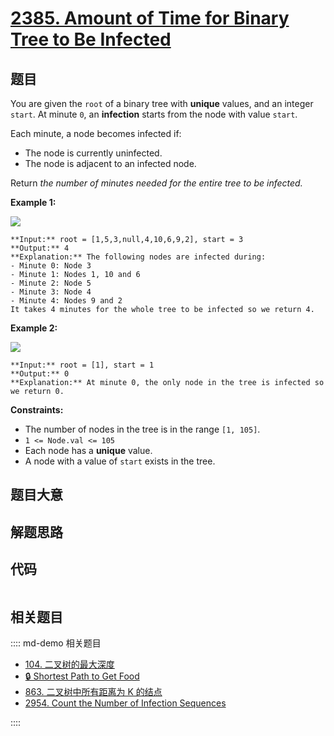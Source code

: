 # [2385. Amount of Time for Binary Tree to Be Infected](https://leetcode.com/problems/amount-of-time-for-binary-tree-to-be-infected)

## 题目

You are given the `root` of a binary tree with **unique** values, and an
integer `start`. At minute `0`, an **infection** starts from the node with
value `start`.

Each minute, a node becomes infected if:

  * The node is currently uninfected.
  * The node is adjacent to an infected node.

Return _the number of minutes needed for the entire tree to be infected._



**Example 1:**

![](https://assets.leetcode.com/uploads/2022/06/25/image-20220625231744-1.png)

    
    
    **Input:** root = [1,5,3,null,4,10,6,9,2], start = 3
    **Output:** 4
    **Explanation:** The following nodes are infected during:
    - Minute 0: Node 3
    - Minute 1: Nodes 1, 10 and 6
    - Minute 2: Node 5
    - Minute 3: Node 4
    - Minute 4: Nodes 9 and 2
    It takes 4 minutes for the whole tree to be infected so we return 4.
    

**Example 2:**

![](https://assets.leetcode.com/uploads/2022/06/25/image-20220625231812-2.png)

    
    
    **Input:** root = [1], start = 1
    **Output:** 0
    **Explanation:** At minute 0, the only node in the tree is infected so we return 0.
    



**Constraints:**

  * The number of nodes in the tree is in the range `[1, 105]`.
  * `1 <= Node.val <= 105`
  * Each node has a **unique** value.
  * A node with a value of `start` exists in the tree.


## 题目大意

## 解题思路

## 代码

```javascript

```

## 相关题目

:::: md-demo 相关题目
- [104. 二叉树的最大深度](./0104.md)
- [🔒 Shortest Path to Get Food](https://leetcode.com/problems/shortest-path-to-get-food)
- [863. 二叉树中所有距离为 K 的结点](https://leetcode.com/problems/all-nodes-distance-k-in-binary-tree)
- [2954. Count the Number of Infection Sequences](https://leetcode.com/problems/count-the-number-of-infection-sequences)

::::
